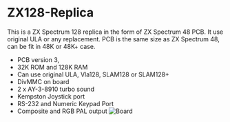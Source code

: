 # ZX128-Replica
This is a ZX Spectrum 128 replica in the form of ZX Spectrum 48 PCB. It use original ULA or any replacement.
PCB is the same size as ZX Spectrum 48, can be fit in 48K or 48K+ case.

- PCB version 3, 
- 32K ROM and 128K RAM
- Can use original ULA, Vla128, SLAM128 or SLAM128+ 
- DivMMC on board
- 2 x AY-3-8910 turbo sound
- Kempston Joystick port
- RS-232 and Numeric Keypad Port
- Composite and RGB PAL output
![Board](https://github.com/DonSuperfo/ZX128-Replica/blob/main/ZX128%20Replica.jpg)

